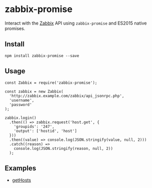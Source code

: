 # zabbix-promise

Interact with the [Zabbix](https://www.zabbix.com/documentation/3.0/manual/api) API using `zabbix-promise` and ES2015 native promises.

## Install

`npm install zabbix-promise --save`

## Usage

```
const Zabbix = require('zabbix-promise');

const zabbix = new Zabbix(
  'http://zabbix.example.com/zabbix/api_jsonrpc.php',
  'username',
  'password'
);

zabbix.login()
  .then(() => zabbix.request('host.get', {
    'groupids': '247',
    'output': ['hostid', 'host']
  }))
  .then((value) => console.log(JSON.stringify(value, null, 2)))
  .catch((reason) =>
    console.log(JSON.stringify(reason, null, 2))
  );
```

## Examples

- [getHosts](examples/getHosts.js)
